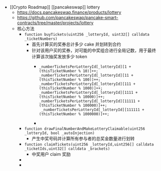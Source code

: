 - [[Crypto Roadmap]] [[pancakeswap]] lottery
	- https://docs.pancakeswap.finance/products/lottery
	- https://github.com/pancakeswap/pancake-smart-contracts/tree/master/projects/lottery
	- 核心方法
		- `function buyTickets(uint256 _lotteryId, uint32[] calldata _ticketNumbers)`
			- 首先计算买的奖券总计多少 cake 并划转到合约
			- 针对该用户买的奖券，对可能的中奖组合进行全局记数，用于最终计算该次抽奖发放多少 token
				- ```
				  _numberTicketsPerLotteryId[_lotteryId][1 + (thisTicketNumber % 10)]++;
				  _numberTicketsPerLotteryId[_lotteryId][11 + (thisTicketNumber % 100)]++;
				  _numberTicketsPerLotteryId[_lotteryId][111 + (thisTicketNumber % 1000)]++;
				  _numberTicketsPerLotteryId[_lotteryId][1111 + (thisTicketNumber % 10000)]++;
				  _numberTicketsPerLotteryId[_lotteryId][11111 + (thisTicketNumber % 100000)]++;
				   _numberTicketsPerLotteryId[_lotteryId][111111 + (thisTicketNumber % 1000000)]++;
				  ```
				-
		- `function drawFinalNumberAndMakeLotteryClaimable(uint256 _lotteryId, bool _autoInjection)`
			- 产生中奖号码并计算所有参与者的总奖金数量进行划转
		- `function claimTickets(uint256 _lotteryId,uint256[] calldata _ticketIds,uint32[] calldata _brackets)`
			- 中奖用户 claim 奖励
		-
		-